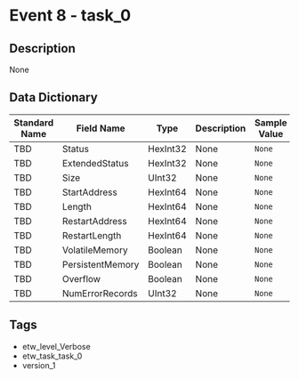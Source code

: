 # Event 8 - task_0

## Description
None

## Data Dictionary
|Standard Name|Field Name|Type|Description|Sample Value|
|---|---|---|---|---|
|TBD|Status|HexInt32|None|`None`|
|TBD|ExtendedStatus|HexInt32|None|`None`|
|TBD|Size|UInt32|None|`None`|
|TBD|StartAddress|HexInt64|None|`None`|
|TBD|Length|HexInt64|None|`None`|
|TBD|RestartAddress|HexInt64|None|`None`|
|TBD|RestartLength|HexInt64|None|`None`|
|TBD|VolatileMemory|Boolean|None|`None`|
|TBD|PersistentMemory|Boolean|None|`None`|
|TBD|Overflow|Boolean|None|`None`|
|TBD|NumErrorRecords|UInt32|None|`None`|

## Tags
* etw_level_Verbose
* etw_task_task_0
* version_1